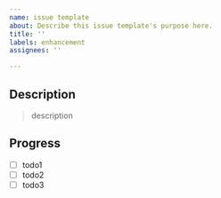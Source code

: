 ```yaml
---
name: issue template
about: Describe this issue template's purpose here.
title: ''
labels: enhancement
assignees: ''

---
```


## Description

> description

## Progress
- [ ] todo1
- [ ] todo2
- [ ] todo3
